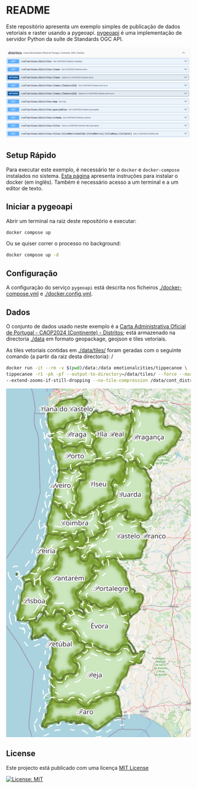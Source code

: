 # README

Este repositório apresenta um exemplo simples de publicação de dados vetoriais e raster usando a pygeoapi. [pygeoapi](https://pygeoapi.io/) é uma implementação de servidor Python da suíte de Standards OGC API.

![Endpoints OGCAPI](endpoints-ogcapi.png)

## Setup Rápido

Para executar este exemplo, é necessário ter o `docker` e `docker-compose` instalados no sistema. 
[Esta página](https://dive.pygeoapi.io/setup/) apresenta instruções para instalar o docker (em inglês). Também é necessário acesso a um terminal e a um editor de texto.

## Iniciar a pygeoapi

Abrir um terminal na raiz deste repositório e executar:

```bash
docker compose up
```

Ou se quiser correr o processo no background:

```bash
docker compose up -d
```

## Configuração

A configuração do serviço `pygeoapi` está descrita nos ficheiros [./docker-compose.yml](./docker-compose.yml) e [./docker.config.yml](./docker.config.yml). 

## Dados

O conjunto de dados usado neste exemplo é a [Carta Administrativa Oficial de Portugal - CAOP2024 (Continente) - Distritos](https://snig.dgterritorio.gov.pt/rndg/srv/por/catalog.search#/metadata/198497815bf647ecaa990c34c42e932e); está armazenado na directoria [./data]([./data]) em formato geopackage, geojson e tiles vetoriais.

As tiles vetoriais contidas em [./data/tiles/](./data/tiles) foram geradas com o seguinte comando (a partir da raiz desta directoria):
/
```bash
docker run -it --rm -v $(pwd)/data:/data emotionalcities/tippecanoe \
tippecanoe -r1 -pk -pf --output-to-directory=/data/tiles/ --force --maximum-zoom=11 \
--extend-zooms-if-still-dropping --no-tile-compression /data/cont_distritos.geojson
```
![CAOP 2024](caop2024.png)

## License

Este projecto está publicado com uma licença [MIT License](./LICENSE)

[![License: MIT](https://img.shields.io/badge/License-MIT-yellow.svg)](https://opensource.org/licenses/MIT)